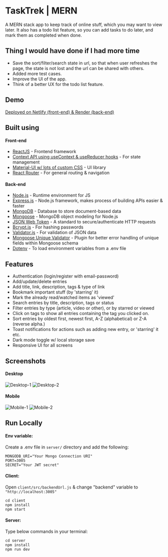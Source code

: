 # TaskTrek | MERN

A MERN stack app to keep track of online stuff, which you may want to view later. It also has a todo list feature, so you can add tasks to do later, and mark them as completed when done.

## Thing I would have done if I had more time

- Save the sort/filter/search state in url, so that when user refreshes the page, the state is not lost and the url can be shared with others.
- Added more test cases.
- Improve the UI of the app.
- Think of a better UX for the todo list feature.

## Demo

[Deployed on Netlify (front-end) & Render (back-end)](https://tasktrek.netlify.app)

## Built using

#### Front-end

- [ReactJS](https://reactjs.org/) - Frontend framework
- [Context API using useContext & useReducer hooks](https://reactjs.org/docs/context.html) - For state management
- [Material-UI w/ lots of custom CSS](https://mui.com/material-ui/) - UI library
- [React Router](https://reactrouter.com/) - For general routing & navigation

#### Back-end

- [Node.js](https://nodejs.org/en/) - Runtime environment for JS
- [Express.js](https://expressjs.com/) - Node.js framework, makes process of building APIs easier & faster
- [MongoDB](https://www.mongodb.com/) - Database to store document-based data
- [Mongoose](https://mongoosejs.com/) - MongoDB object modeling for Node.js
- [JSON Web Token](https://jwt.io/) - A standard to secure/authenticate HTTP requests
- [Bcrypt.js](https://www.npmjs.com/package/bcryptjs) - For hashing passwords
- [Validator.js](https://www.npmjs.com/package/validator) - For validation of JSON data
- [Mongoose Unique Validator](https://www.npmjs.com/package/mongoose-unique-validator) - Plugin for better error handling of unique fields within Mongoose schema
- [Dotenv](https://www.npmjs.com/package/dotenv) - To load environment variables from a .env file

## Features

- Authentication (login/register with email-password)
- Add/update/delete entries
- Add title, link, description, tags & type of link
- Bookmark important stuff (by 'starring' it)
- Mark the already read/watched items as 'viewed'
- Search entries by title, description, tags or status
- Filter entries by type (article, video or other), or by starred or viewed
- Click on tags to show all entries containing the tag you clicked on.
- Sort entries by oldest first, newest first, A-Z (alphabetical) or Z-A (reverse alpha.)
- Toast notifications for actions such as adding new entry, or 'starring' it etc.
- Dark mode toggle w/ local storage save
- Responsive UI for all screens

## Screenshots

#### Desktop

![Desktop-1](https://github.com/jalajcodes/task-trek-mern/blob/master/screenshots/desktop-1.jpg)
![Desktop-2](https://github.com/jalajcodes/task-trek-mern/blob/master/screenshots/desktop-2.jpg)

#### Mobile

![Mobile-1](https://github.com/jalajcodes/task-trek-mern/blob/master/screenshots/mobile-1.jpg)
![Mobile-2](https://github.com/jalajcodes/task-trek-mern/blob/master/screenshots/mobile-2.jpg)

## Run Locally

#### Env variable:

Create a .env file in `server/` directory and add the following:

```
MONGODB_URI="Your Mongo Connection URI"
PORT=3005
SECRET="Your JWT secret"

```

#### Client:

Open `client/src/backendUrl.js` & change "backend" variable to `"http://localhost:3005"`

```
cd client
npm install
npm start
```

#### Server:

Type below commands in your terminal:

```
cd server
npm install
npm run dev
```
